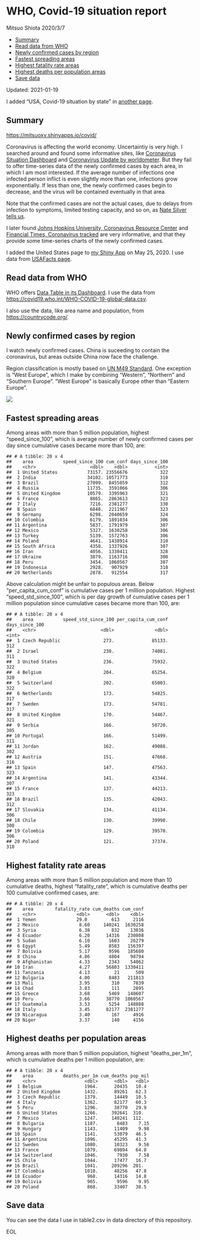 WHO, Covid-19 situation report
================
Mitsuo Shiota
2020/3/7

  - [Summary](#summary)
  - [Read data from WHO](#read-data-from-who)
  - [Newly confirmed cases by region](#newly-confirmed-cases-by-region)
  - [Fastest spreading areas](#fastest-spreading-areas)
  - [Highest fatality rate areas](#highest-fatality-rate-areas)
  - [Highest deaths per population
    areas](#highest-deaths-per-population-areas)
  - [Save data](#save-data)

Updated: 2021-01-19

I added “USA, Covid-19 situation by state” in [another page](USA.md).

## Summary

<https://mitsuoxv.shinyapps.io/covid/>

Coronavirus is affecting the world economy. Uncertaintiy is very high. I
searched around and found some informative sites, like [Coronavirus
Situation
Dashboard](https://who.maps.arcgis.com/apps/opsdashboard/index.html#/c88e37cfc43b4ed3baf977d77e4a0667)
and [Coronavirus Update by
worldometer](https://www.worldometers.info/coronavirus/). But they fail
to offer time-series data of the newly confirmed cases by each area, in
which I am most interested. If the average number of infections one
infected person inflict is even slightly more than one, infections grow
exponentially. If less than one, the newly confirmed cases begin to
decrease, and the virus will be contained eventually in that area.

Note that the confirmed cases are not the actual cases, due to delays
from infection to symptoms, limited testing capacity, and so on, as
[Nate Silver tells
us](https://fivethirtyeight.com/features/coronavirus-case-counts-are-meaningless/).

I later found [Johns Hopkins University, Coronavirus Resource
Center](https://coronavirus.jhu.edu/) and [Financial Times, Coronavirus
tracked](https://www.ft.com/content/a26fbf7e-48f8-11ea-aeb3-955839e06441)
are very informative, and that they provide some time-series charts of
the newly confirmed cases.

I added the United States page to [my Shiny
App](https://mitsuoxv.shinyapps.io/covid/) on May 25, 2020. I use data
from [USAFacts
page](https://usafacts.org/visualizations/coronavirus-covid-19-spread-map/).

## Read data from WHO

WHO offers [Data Table in its Dashboard](https://covid19.who.int/table).
I use the data from
<https://covid19.who.int/WHO-COVID-19-global-data.csv>.

I also use the data, like area name and population, from
<https://countrycode.org/>.

## Newly confirmed cases by region

I watch newly confirmed cases. China is suceeding to contain the
coronavirus, but areas outside China now face the challenge.

Region classification is mostly based on [UN M49
Standard](https://unstats.un.org/unsd/methodology/m49/). One exception
is “West Europe”, which I make by combining “Western”, “Northern” and
“Southern Europe”. “West Europe” is basically Europe other than
“Eastern Europe”.

![](README_files/figure-gfm/chart-1.png)<!-- -->

## Fastest spreading areas

Among areas with more than 5 million population, highest
“speed\_since\_100”, which is average number of newly confirmed cases
per day since cumulative cases became more than 100, are:

    ## # A tibble: 20 x 4
    ##    area           speed_since_100 cum_conf days_since_100
    ##    <chr>                    <dbl>    <dbl>          <int>
    ##  1 United States           73157. 23556676            322
    ##  2 India                   34102. 10571773            310
    ##  3 Brazil                  27099.  8455059            312
    ##  4 Russia                  11735.  3591066            306
    ##  5 United Kingdom          10579.  3395963            321
    ##  6 France                   8865.  2863613            323
    ##  7 Italy                    7216.  2381277            330
    ##  8 Spain                    6848.  2211967            323
    ##  9 Germany                  6298.  2040659            324
    ## 10 Colombia                 6179.  1891034            306
    ## 11 Argentina                5837.  1791979            307
    ## 12 Mexico                   5327.  1630258            306
    ## 13 Turkey                   5139.  1572763            306
    ## 14 Poland                   4641.  1438914            310
    ## 15 South Africa             4358.  1337926            307
    ## 16 Iran                     4056.  1330411            328
    ## 17 Ukraine                  3879.  1163716            300
    ## 18 Peru                     3454.  1060567            307
    ## 19 Indonesia                2928.   907929            310
    ## 20 Netherlands              2878.   912554            317

Above calculation might be unfair to populous areas. Below
“per\_capita\_cum\_conf” is cumulative cases per 1 million population.
Highest “speed\_std\_since\_100”, which is per day growth of cumulative
cases per 1 million population since cumulative cases became more than
100, are:

    ## # A tibble: 20 x 4
    ##    area           speed_std_since_100 per_capita_cum_conf days_since_100
    ##    <chr>                        <dbl>               <dbl>          <int>
    ##  1 Czech Republic                273.              85133.            312
    ##  2 Israel                        238.              74081.            311
    ##  3 United States                 236.              75932.            322
    ##  4 Belgium                       204.              65254.            320
    ##  5 Switzerland                   202.              65003.            322
    ##  6 Netherlands                   173.              54825.            317
    ##  7 Sweden                        173.              54781.            317
    ##  8 United Kingdom                170.              54467.            321
    ##  9 Serbia                        166.              50720.            305
    ## 10 Portugal                      166.              51499.            311
    ## 11 Jordan                        162.              49088.            302
    ## 12 Austria                       151.              47668.            316
    ## 13 Spain                         147.              47563.            323
    ## 14 Argentina                     141.              43344.            307
    ## 15 France                        137.              44213.            323
    ## 16 Brazil                        135.              42043.            312
    ## 17 Slovakia                      134.              41134.            306
    ## 18 Chile                         130.              39998.            308
    ## 19 Colombia                      129.              39570.            306
    ## 20 Poland                        121.              37374.            310

## Highest fatality rate areas

Among areas with more than 5 million population and more than 10
cumulative deaths, highest “fatality\_rate”, which is cumulative deaths
per 100 cumulative confirmed cases, are:

    ## # A tibble: 20 x 4
    ##    area        fatality_rate cum_deaths cum_conf
    ##    <chr>               <dbl>      <dbl>    <dbl>
    ##  1 Yemen               29.0         613     2116
    ##  2 Mexico               8.60     140241  1630258
    ##  3 Syria                6.38        832    13036
    ##  4 Ecuador              6.20      14316   230808
    ##  5 Sudan                6.10       1603    26279
    ##  6 Egypt                5.49       8583   156397
    ##  7 Bolivia              5.17       9596   185680
    ##  8 China                4.86       4804    98794
    ##  9 Afghanistan          4.33       2343    54062
    ## 10 Iran                 4.27      56803  1330411
    ## 11 Tanzania             4.13         21      509
    ## 12 Bulgaria             4.00       8483   211813
    ## 13 Mali                 3.95        310     7839
    ## 14 Chad                 3.83        111     2895
    ## 15 Greece               3.68       5469   148607
    ## 16 Peru                 3.66      38770  1060567
    ## 17 Guatemala            3.53       5254   148888
    ## 18 Italy                3.45      82177  2381277
    ## 19 Nicaragua            3.40        167     4916
    ## 20 Niger                3.37        140     4156

## Highest deaths per population areas

Among areas with more than 5 million population, highest
“deaths\_per\_1m”, which is cumulative deaths per 1 million
population, are:

    ## # A tibble: 20 x 4
    ##    area           deaths_per_1m cum_deaths pop_mil
    ##    <chr>                  <dbl>      <dbl>   <dbl>
    ##  1 Belgium                1964.      20435   10.4 
    ##  2 United Kingdom         1432.      89261   62.3 
    ##  3 Czech Republic         1379.      14449   10.5 
    ##  4 Italy                  1362.      82177   60.3 
    ##  5 Peru                   1296.      38770   29.9 
    ##  6 United States          1266.     392641  310.  
    ##  7 Mexico                 1247.     140241  112.  
    ##  8 Bulgaria               1187.       8483    7.15
    ##  9 Hungary                1143.      11409    9.98
    ## 10 Spain                  1141.      53079   46.5 
    ## 11 Argentina              1096.      45295   41.3 
    ## 12 Sweden                 1080.      10323    9.56
    ## 13 France                 1079.      69894   64.8 
    ## 14 Switzerland            1046.       7930    7.58
    ## 15 Chile                  1044.      17477   16.7 
    ## 16 Brazil                 1041.     209296  201.  
    ## 17 Colombia               1010.      48256   47.8 
    ## 18 Ecuador                 968.      14316   14.8 
    ## 19 Bolivia                 965.       9596    9.95
    ## 20 Poland                  868.      33407   38.5

## Save data

You can see the data I use in table2.csv in data directory of this
repository.

EOL
